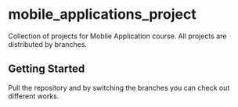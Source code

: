 # mobile_applications_project

Collection of projects for Mobile Application course. All projects are distributed by branches.

## Getting Started

Pull the repository and by switching the branches you can check out different works.
